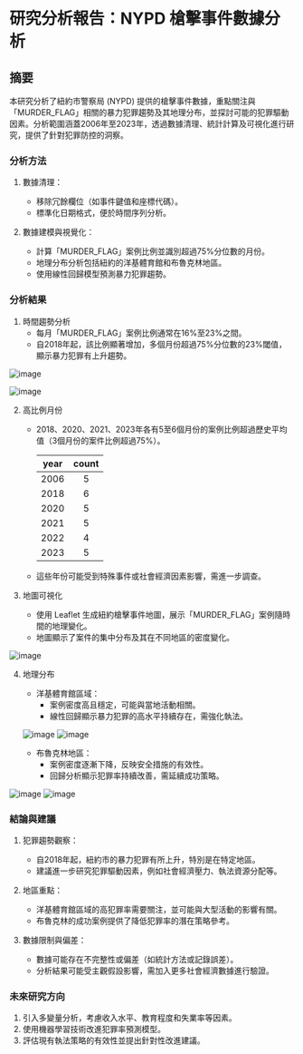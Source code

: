 # 研究分析報告：NYPD 槍擊事件數據分析

## 摘要
本研究分析了紐約市警察局 (NYPD) 提供的槍擊事件數據，重點關注與「MURDER_FLAG」相關的暴力犯罪趨勢及其地理分布，並探討可能的犯罪驅動因素。分析範圍涵蓋2006年至2023年，透過數據清理、統計計算及可視化進行研究，提供了針對犯罪防控的洞察。

### 分析方法
1. 數據清理：
    - 移除冗餘欄位（如事件鍵值和座標代碼）。
    - 標準化日期格式，便於時間序列分析。
      
2. 數據建模與視覺化：
    - 計算「MURDER_FLAG」案例比例並識別超過75%分位數的月份。
    - 地理分布分析包括紐約的洋基體育館和布魯克林地區。
    - 使用線性回歸模型預測暴力犯罪趨勢。

### 分析結果
1. 時間趨勢分析
    - 每月「MURDER_FLAG」案例比例通常在16%至23%之間。
    - 自2018年起，該比例顯著增加，多個月份超過75%分位數的23%閾值，顯示暴力犯罪有上升趨勢。
      
![image](../Picture/MerderRate.jpg)

![image](../Picture/RateOver75.jpg)
    
2. 高比例月份
    - 2018、2020、2021、2023年各有5至6個月份的案例比例超過歷史平均值（3個月份的案件比例超過75%）。

        |  year  | count |
        |  :----:  | :----:  |
        |  2006  |  5  |
        |  2018  |  6  |
        |  2020  |  5  |
        |  2021  |  5  |
        |  2022  |  4  |
        |  2023  |  5  |

    - 這些年份可能受到特殊事件或社會經濟因素影響，需進一步調查。

3. 地圖可視化
    - 使用 Leaflet 生成紐約槍擊事件地圖，展示「MURDER_FLAG」案例隨時間的地理變化。
    - 地圖顯示了案件的集中分布及其在不同地區的密度變化。
      
![image](../Picture/Map.jpg)

4. 地理分布
    - 洋基體育館區域：
      - 案例密度高且穩定，可能與當地活動相關。
      - 線性回歸顯示暴力犯罪的高水平持續存在，需強化執法。

    ![image](../Picture/Yankee.jpg)
    ![image](../Picture/YankeeLine.jpg)


    - 布魯克林地區：
      - 案例密度逐漸下降，反映安全措施的有效性。
      - 回歸分析顯示犯罪率持續改善，需延續成功策略。
      
![image](../Picture/Brooklyn.jpg)
![image](../Picture/BrooklynLine.jpg)

### 結論與建議
1. 犯罪趨勢觀察：

    - 自2018年起，紐約市的暴力犯罪有所上升，特別是在特定地區。
    - 建議進一步研究犯罪驅動因素，例如社會經濟壓力、執法資源分配等。
      
2. 地區重點：

    - 洋基體育館區域的高犯罪率需要關注，並可能與大型活動的影響有關。
    - 布魯克林的成功案例提供了降低犯罪率的潛在策略參考。
      
3. 數據限制與偏差：

    - 數據可能存在不完整性或偏差（如統計方法或記錄誤差）。
    - 分析結果可能受主觀假設影響，需加入更多社會經濟數據進行驗證。

### 未來研究方向
1. 引入多變量分析，考慮收入水平、教育程度和失業率等因素。
2. 使用機器學習技術改進犯罪率預測模型。
3. 評估現有執法策略的有效性並提出針對性改進建議。
